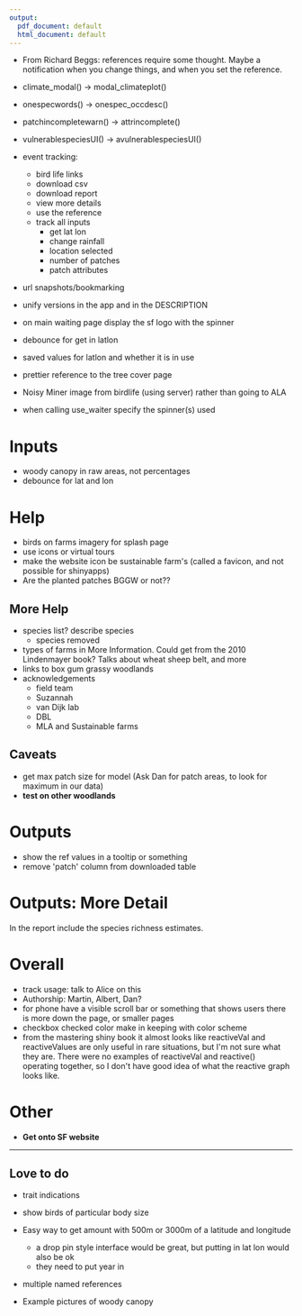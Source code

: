 ```yaml
---
output:
  pdf_document: default
  html_document: default
---
```

+ From Richard Beggs: references require some thought. Maybe a notification when you change things, and when you set the reference.
+ climate_modal() -> modal_climateplot()
+ onespecwords() -> onespec_occdesc()
+ patchincompletewarn() -> attrincomplete()
+ vulnerablespeciesUI() -> avulnerablespeciesUI()

+ event tracking:
  + bird life links
  + download csv
  + download report
  + view more details
  + use the reference
  + track all inputs
    + get lat lon
    + change rainfall
    + location selected
    + number of patches
    + patch attributes

+ url snapshots/bookmarking
+ unify versions in the app and in the DESCRIPTION
+ on main waiting page display the sf logo with the spinner
+ debounce for get in latlon
+ saved values for latlon and whether it is in use
+ prettier reference to the tree cover page
+ Noisy Miner image from birdlife (using server) rather than going to ALA
+ when calling use_waiter specify the spinner(s) used

# Inputs
+ woody canopy in raw areas, not percentages
+ debounce for lat and lon

# Help
+ birds on farms imagery for splash page
+ use icons or virtual tours
+ make the website icon be sustainable farm's (called a favicon, and not possible for shinyapps)
+ Are the planted patches BGGW or not??

## More Help
+ species list? describe species
  + species removed
+ types of farms in More Information. Could get from the 2010 Lindenmayer book? Talks about wheat sheep belt, and more
+ links to box gum grassy woodlands
+ acknowledgements
  + field team
  + Suzannah
  + van Dijk lab
  + DBL
  + MLA and Sustainable farms

## Caveats
+ get max patch size for model (Ask Dan for patch areas, to look for maximum in our data)
+ __test on other woodlands__

# Outputs
+ show the ref values in a tooltip or something
+ remove 'patch' column from downloaded table


# Outputs: More Detail
In the report include the species richness estimates.

# Overall
+ track usage: talk to Alice on this
+ Authorship: Martin, Albert, Dan?
+ for phone have a visible scroll bar or something that shows users there is more down the page, or smaller pages
+ checkbox checked color make in keeping with color scheme
+ from the mastering shiny book it almost looks like reactiveVal and reactiveValues are only useful in rare situations, but I'm not sure what they are. There were no examples of reactiveVal and reactive() operating together, so I don't have good idea of what the reactive graph looks like.

# Other
+ __Get onto SF website__

--- 

## Love to do
+ trait indications
+ show birds of particular body size
+ Easy way to get amount with 500m or 3000m of a latitude and longitude
  + a drop pin style interface would be great, but putting in lat lon would also be ok
  + they need to put year in

+ multiple named references

+ Example pictures of woody canopy

 
